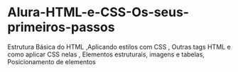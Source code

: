 # Alura-HTML-e-CSS-Os-seus-primeiros-passos
 Estrutura Básica do HTML ,Aplicando estilos com CSS , Outras tags HTML e como aplicar CSS nelas  , Elementos estruturais, imagens e tabelas, Posicionamento de elementos
